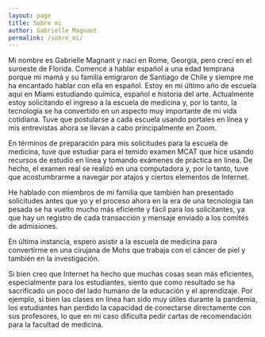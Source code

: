 ```yaml
---
layout: page
title: Sobre mi
author: Gabrielle Magnant
permalink: /sobre_mi/
---
```


Mi nombre es Gabrielle Magnant y nací en Rome, Georgia, pero crecí en el suroeste de Florida. Comencé a hablar español a una edad temprana porque mi mamá y su familia emigraron de Santiago de Chile y siempre me ha encantado hablar con ella en español. Estoy en mi último año de escuela aquí en Miami estudiando química, español e historia del arte. Actualmente estoy solicitando el ingreso a la escuela de medicina y, por lo tanto, la tecnología se ha convertido en un aspecto muy importante de mi vida cotidiana. Tuve que postularse a cada escuela usando portales en línea y mis entrevistas ahora se llevan a cabo principalmente en Zoom.

En términos de preparación para mis solicitudes para la escuela de medicina, tuve que estudiar para el temido examen MCAT que hice usando recursos de estudio en línea y tomando exámenes de práctica en línea. De hecho, el examen real se realizó en una computadora y, por lo tanto, tuve que acostumbrarme a navegar por atajos y ciertos elementos de Internet.

He hablado con miembros de mi familia que también han presentado solicitudes antes que yo y el proceso ahora en la era de una tecnología tan pesada se ha vuelto mucho más eficiente y fácil para los solicitantes, ya que hay un registro de cada transacción y mensaje enviado a los comités de admisiones.

En última instancia, espero asistir a la escuela de medicina para convertirme en una cirujana de Mohs que trabaja con el cáncer de piel y también en la investigación.

Si bien creo que Internet ha hecho que muchas cosas sean más eficientes, especialmente para los estudiantes, siento que como resultado se ha sacrificado un poco del lado humano de la educación y el aprendizaje. Por ejemplo, si bien las clases en línea han sido muy útiles durante la pandemia, los estudiantes han perdido la capacidad de conectarse directamente con sus profesores, lo que en mi caso dificulta pedir cartas de recomendación para la facultad de medicina.

